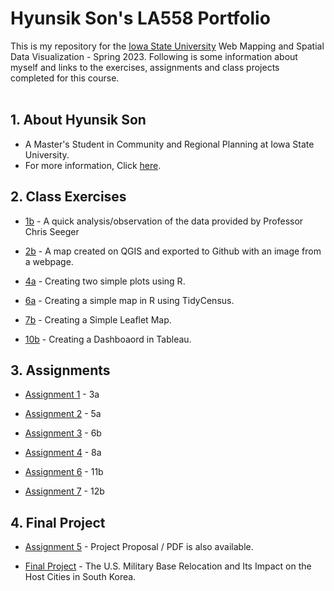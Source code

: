 # Hyunsik Son's LA558 Portfolio
This is my repository for the [Iowa State University](https://www.iastate.edu/) Web Mapping and Spatial Data Visualization - Spring 2023. Following is some information about myself and links to the exercises, assignments and class projects completed for this course.
<br>
<br>

## 1. About Hyunsik Son

- A Master's Student in Community and Regional Planning at Iowa State University. 
- For more information, Click [here](AboutHyunsikSon/AboutHyunsikSon.md).

## 2. Class Exercises

- [1b](exercises/1b_exercise/1b_exercise.md) - A quick analysis/observation of the data provided by Professor Chris Seeger

- [2b](exercises/2b_exercise/ex2b_2.md) - A map created on QGIS and exported to Github with an image from a webpage.

- [4a](exercises/4a_exercise/4a_exercise.md) - Creating two simple plots using R.

- [6a](exercises/6a_exercise/Exercise6a.md) - Creating a simple map  in R using TidyCensus.

- [7b](https://son1101.github.io/LA558_Son/exercises/7b_exercise/7b_exercise.html) - Creating a Simple Leaflet Map.

- [10b](https://son1101.github.io/LA558_Son/exercises/10b_exercise/10b_exercise.html) - Creating a Dashboaord in Tableau.
       
## 3. Assignments

- [Assignment 1](assignments/assign1.md) - 3a

- [Assignment 2](assignments/assign2.md) - 5a

- [Assignment 3](assignments/assign3.md) - 6b

- [Assignment 4](assignments/assign4/index.html) - 8a

- [Assignment 6](https://son1101.github.io/LA558_Son/assignments/assign6/assign6.html) - 11b

- [Assignment 7](https://son1101.github.io/LA558_Son/assignments/assign7/assign7.html) - 12b

## 4. Final Project 

- [Assignment 5](assignments/assign5.md) - Project Proposal / PDF is also available. 

- [Final Project](final/final.html) - The U.S. Military Base Relocation and Its Impact on the Host Cities in South Korea.

<br>
